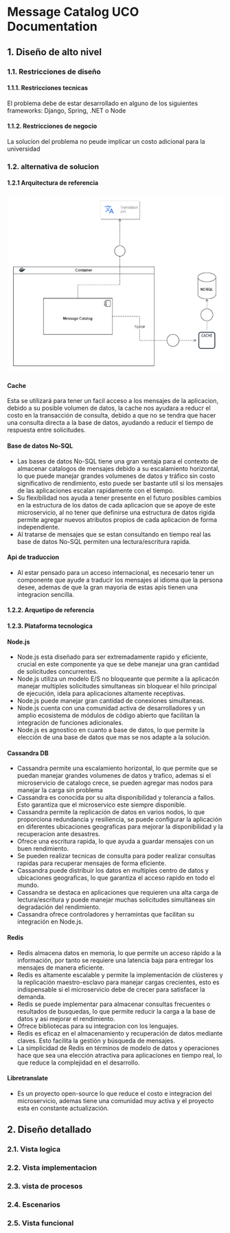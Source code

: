 # Message Catalog UCO Documentation

## 1. Diseño de alto nivel

### 1.1. Restricciones de diseño

#### 1.1.1. Restricciones tecnicas

El problema debe de estar desarrollado en alguno de los siguientes frameworks: Django, Spring, .NET o Node

#### 1.1.2. Restricciones de negocio

La solucion del problema no peude implicar un costo adicional para la universidad

### 1.2. alternativa de solucion

#### 1.2.1 Arquitectura de referencia

![Arquitectura de referencia](./assets/Arquitectura-Referencia.png)

#### Cache

Esta se utilizará para tener un facil acceso a los mensajes de la aplicacion, debido a su posible volumen de datos, la cache nos ayudara a reducr el costo en la transacción de consulta, debido a que no se tendra que hacer una consulta directa a la base de datos, ayudando a reducir el tiempo de respuesta entre solicitudes.

#### Base de datos No-SQL

- Las bases de datos No-SQL tiene una gran ventaja para el contexto de almacenar catalogos de mensajes debido a su escalamiento horizontal, lo que puede manejar grandes volumenes de datos y tráfico sin costo significativo de rendimiento, esto puede ser bastante util si los mensajes de las aplicaciones escalan rapidamente con el tiempo.
- Su flexibilidad nos ayuda a tener presente en el futuro posibles cambios en la estructura de los datos de cada aplicacion que se apoye de este microservicio, al no tener que definirse una estructura de datos rigida permite agregar nuevos atributos propios de cada aplicacion de forma independiente.
- Al tratarse de mensajes que se estan consultando en tiempo real las base de datos No-SQL permiten una lectura/escritura rapida.

#### Api de traduccion

- Al estar pensado para un acceso internacional, es necesario tener un componente que ayude a traducir los mensajes al idioma que la persona desee, ademas de que la gran mayoria de estas apis tienen una integracion sencilla.

#### 1.2.2. Arquetipo de referencia

#### 1.2.3. Plataforma tecnologica

#### Node.js

- Node.js esta diseñado para ser extremadamente rapido y eficiente, crucial en este componente ya que se debe manejar una gran cantidad de solicitudes concurrentes.
- Node.js utiliza un modelo E/S no bloqueante que permite a la aplicacón manejar multiples solicitudes simultaneas sin bloquear el hilo principal de ejecución, idela para aplicaciones altamente receptivas.
- Node.js puede manejar gran cantidad de conexiones simultaneas.
- Node.js cuenta con una comunidad activa de desarrolladores y un amplio ecosistema de módulos de código abierto que facilitan la integración de funciones adicionales.
- Node.js es agnostico en cuanto a base de datos, lo que permite la elección de una base de datos que mas se nos adapte a la solución.

#### Cassandra DB

- Cassandra permite una escalamiento horizontal, lo que permite que se puedan manejar grandes volumenes de datos y trafico, ademas si el microservicio de catalogo crece, se pueden agregar mas nodos para manejar la carga sin problema
- Cassandra es conocida por su alta disponibilidad y tolerancia a fallos. Esto garantiza que el microservico este siempre disponible.
- Cassandra permite la replicación de datos en varios nodos, lo que proporciona redundancia y resiliencia, se puede configurar la aplicación en diferentes ubicaciones geograficas para mejorar la disponibilidad y la recuperacion ante desastres.
- Ofrece una escritura rapida, lo que ayuda a guardar mensajes con un buen rendimiento.
- Se pueden realizar tecnicas de consulta para poder realizar consultas rapidas para recuperar mensajes de forma eficiente.
- Cassandra puede distribuir los datos en multiples centro de datos y ubicaciones geograficas, lo que garantiza el acceso rapido en todo el mundo.
- Cassandra se destaca en aplicaciones que requieren una alta carga de lectura/escritura y puede manejar muchas solicitudes simultáneas sin degradación del rendimiento.
- Cassandra ofrece controladores y herramintas que facilitan su integración en Node.js.

#### Redis

- Redis almacena datos en memoria, lo que permite un acceso rápido a la información, por tanto se requiere una latencia baja para entregar los mensajes de manera eficiente.
- Redis es altamente escalable y permite la implementación de clústeres y la replicación maestro-esclavo para manejar cargas crecientes, esto es indispensable si el microservicio debe de crecer para satisfacer la demanda.
- Redis se puede implementar para almacenar consultas frecuentes o resultados de busquedas, lo que permite reducir la carga a la base de datos y asi mejorar el rendimiento.
- Ofrece bibliotecas para su integracion con los lenguajes.
- Redis es eficaz en el almacenamiento y recuperación de datos mediante claves. Esto facilita la gestión y búsqueda de mensajes.
- La simplicidad de Redis en términos de modelo de datos y operaciones hace que sea una elección atractiva para aplicaciones en tiempo real, lo que reduce la complejidad en el desarrollo.

#### Libretranslate

- Es un proyecto open-source lo que reduce el costo e integracion del microservicio, ademas tiene una comunidad muy activa y el proyecto esta en constante actualización.

## 2. Diseño detallado

### 2.1. Vista logica

### 2.2. Vista implementacion

### 2.3. vista de procesos

### 2.4. Escenarios

### 2.5. Vista funcional
